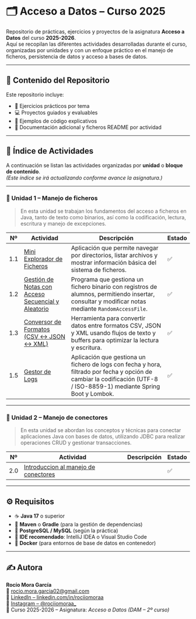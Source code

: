 # 🗂️ Acceso a Datos – Curso 2025

Repositorio de prácticas, ejercicios y proyectos de la asignatura **Acceso a Datos** del curso **2025-2026**.  
Aquí se recopilan las diferentes actividades desarrolladas durante el curso, organizadas por unidades y con un enfoque
práctico en el manejo de ficheros, persistencia de datos y acceso a bases de datos.

---

## 📘 Contenido del Repositorio

Este repositorio incluye:

- 🧩 Ejercicios prácticos por tema
- 💻 Proyectos guiados y evaluables
- 📂 Ejemplos de código explicativos
- 📖 Documentación adicional y ficheros README por actividad

---

## 🧭 Índice de Actividades

A continuación se listan las actividades organizadas por **unidad** o **bloque de contenido**.  
*(Este índice se irá actualizando conforme avance la asignatura.)*

---

### 🔹 Unidad 1 – Manejo de ficheros

> En esta unidad se trabajan los fundamentos del acceso a ficheros en Java, tanto de texto como binarios, así como la
> codificación, lectura, escritura y manejo de excepciones.

| Nº  | Actividad                                                                                                           | Descripción                                                                                                                                                             | Estado |
|-----|---------------------------------------------------------------------------------------------------------------------|-------------------------------------------------------------------------------------------------------------------------------------------------------------------------|--------|
| 1.1 | [Mini Explorador de Ficheros](https://github.com/rociiomoraa/AAD_25_26/tree/feature/act_1_1)                        | Aplicación que permite navegar por directorios, listar archivos y mostrar información básica del sistema de ficheros.                                                   | ✅      |
| 1.2 | [Gestión de Notas con Acceso Secuencial y Aleatorio](https://github.com/rociiomoraa/AAD_25_26/tree/feature/act_1_2) | Programa que gestiona un fichero binario con registros de alumnos, permitiendo insertar, consultar y modificar notas mediante `RandomAccessFile`.                       | ✅      |
| 1.3 | [Conversor de Formatos (CSV ↔ JSON ↔ XML)](https://github.com/rociiomoraa/AAD_25_26/tree/feature/act_1_3)           | Herramienta para convertir datos entre formatos CSV, JSON y XML usando flujos de texto y buffers para optimizar la lectura y escritura.                                 | ✅      |
| 1.5 | [Gestor de Logs](https://github.com/rociiomoraa/AAD_25_26/tree/feature/act_1_5)                                     | Aplicación que gestiona un fichero de logs con fecha y hora, filtrado por fecha y opción de cambiar la codificación (UTF-8 / ISO-8859-1) mediante Spring Boot y Lombok. | ✅      |

---

### 🔹 Unidad 2 – Manejo de conectores

> En esta unidad se abordan los conceptos y técnicas para conectar aplicaciones Java con bases de datos, utilizando JDBC
> para realizar operaciones CRUD y gestionar transacciones.

| Nº  | Actividad                                                                                             | Descripción | Estado |
|-----|-------------------------------------------------------------------------------------------------------|-------------|--------|
| 2.0 | [Introduccion al manejo de conectores](https://github.com/rociiomoraa/AAD_25_26/tree/feature/act_2_0) |             | ✅      |  

---

## ⚙️ Requisitos

- ☕ **Java 17** o superior
- 🧱 **Maven** o **Gradle** (para la gestión de dependencias)
- 🐘 **PostgreSQL / MySQL** (según la práctica)
- 🧰 **IDE recomendado**: IntelliJ IDEA o Visual Studio Code
- 🐳 **Docker** (para entornos de base de datos en contenedor)

---

## ✍️ Autora

**Rocío Mora García**  
📧 [rocio.mora.garcia02@gmail.com](mailto:rocio.mora.garcia02@gmail.com)  
🔗 [LinkedIn – linkedin.com/in/rociiomoraa](https://linkedin.com/in/rociiomoraa)  
📸 [Instagram – @rociiomoraa_](https://www.instagram.com/rociiomoraa_)  
📅 Curso 2025-2026 – Asignatura: *Acceso a Datos (DAM – 2º curso)*


